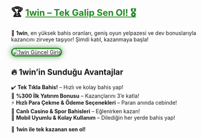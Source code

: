 # 🏆 <a href="https://cutt.ly/1winLink" title="1win Güncel Giriş" style="color: #228b22; font-size: 24px; font-weight: bold;">1win – Tek Galip Sen Ol! 🎖️</a>  

🎰 **1win**, en yüksek bahis oranları, geniş oyun yelpazesi ve dev bonuslarıyla kazancını zirveye taşıyor! Şimdi katıl, kazanmaya başla!  

<a href="https://cutt.ly/1winLink" title="1win Güncel Giriş">  
<img src="https://i.ibb.co/BtMhhf6/g-venligiris.jpg" alt="1win Güncel Giriş" style="max-width: 100%; border: 3px solid #228b22; border-radius: 15px; box-shadow: 0px 0px 15px rgba(34, 139, 34, 0.8);">  
</a>  

## 🔥 1win’in Sunduğu Avantajlar  
✔️ **Tek Tıkla Bahis!** – Hızlı ve kolay bahis yap!  
🎁 **%300 İlk Yatırım Bonusu** – Kazançlarını 3’e katla!  
⚡ **Hızlı Para Çekme & Ödeme Seçenekleri** – Paran anında cebinde!  
🎲 **Canlı Casino & Spor Bahisleri** – Eğlenirken kazan!  
📱 **Mobil Uyumlu & Kolay Kullanım** – Dilediğin her yerde bahis yap!  

🚀 **1win ile tek kazanan sen ol!**
